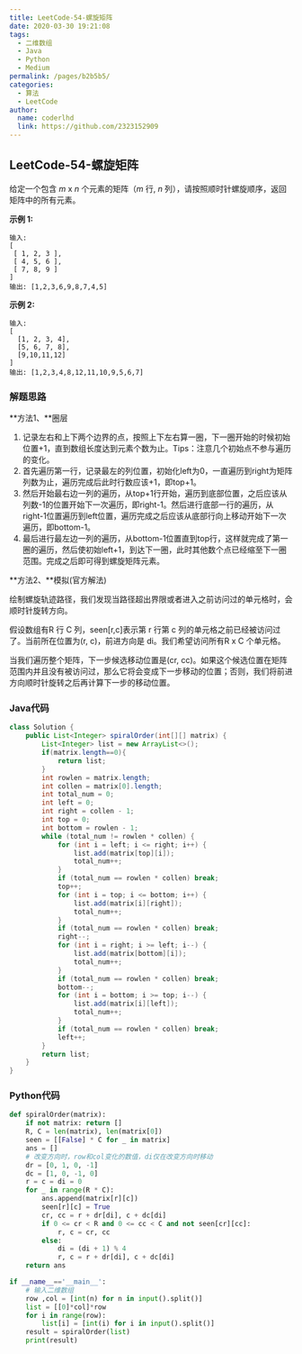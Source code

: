 ```yaml
---
title: LeetCode-54-螺旋矩阵
date: 2020-03-30 19:21:08
tags: 
  - 二维数组
  - Java
  - Python
  - Medium
permalink: /pages/b2b5b5/
categories: 
  - 算法
  - LeetCode
author: 
  name: coderlhd
  link: https://github.com/2323152909
---
```


## LeetCode-54-螺旋矩阵

给定一个包含 *m* x *n* 个元素的矩阵（*m* 行, *n* 列），请按照顺时针螺旋顺序，返回矩阵中的所有元素。

 <!--more-->

**示例 1:**

```
输入:
[
 [ 1, 2, 3 ],
 [ 4, 5, 6 ],
 [ 7, 8, 9 ]
]
输出: [1,2,3,6,9,8,7,4,5]
```

**示例 2:**

```
输入:
[
  [1, 2, 3, 4],
  [5, 6, 7, 8],
  [9,10,11,12]
]
输出: [1,2,3,4,8,12,11,10,9,5,6,7]
```

### 解题思路

**方法1、**圈层

1. 记录左右和上下两个边界的点，按照上下左右算一圈，下一圈开始的时候初始位置+1，直到数组长度达到元素个数为止。Tips：注意几个初始点不参与遍历的变化。
2. 首先遍历第一行，记录最左的列位置，初始化left为0，一直遍历到right为矩阵列数为止，遍历完成后此时行数应该+1，即top+1。
3. 然后开始最右边一列的遍历，从top+1行开始，遍历到底部位置，之后应该从列数-1的位置开始下一次遍历，即right-1。然后进行底部一行的遍历，从right-1位置遍历到left位置，遍历完成之后应该从底部行向上移动开始下一次遍历，即bottom-1。
4. 最后进行最左边一列的遍历，从bottom-1位置直到top行，这样就完成了第一圈的遍历，然后使初始left+1，到达下一圈，此时其他数个点已经缩至下一圈范围。完成之后即可得到螺旋矩阵元素。

**方法2、**模拟(官方解法)

绘制螺旋轨迹路径，我们发现当路径超出界限或者进入之前访问过的单元格时，会顺时针旋转方向。

假设数组有R 行 C 列，seen[r,c]表示第 r 行第 c 列的单元格之前已经被访问过了。当前所在位置为(r, c)，前进方向是 di。我们希望访问所有R x C 个单元格。

当我们遍历整个矩阵，下一步候选移动位置是(cr, cc)。如果这个候选位置在矩阵范围内并且没有被访问过，那么它将会变成下一步移动的位置；否则，我们将前进方向顺时针旋转之后再计算下一步的移动位置。

### Java代码

```java
class Solution {
    public List<Integer> spiralOrder(int[][] matrix) {
        List<Integer> list = new ArrayList<>();
        if(matrix.length==0){
            return list;
        }
        int rowlen = matrix.length;
        int collen = matrix[0].length;
        int total_num = 0;
        int left = 0;
        int right = collen - 1;
        int top = 0;
        int bottom = rowlen - 1;
        while (total_num != rowlen * collen) {
            for (int i = left; i <= right; i++) {
                list.add(matrix[top][i]);
                total_num++;
            }
            if (total_num == rowlen * collen) break;
            top++;
            for (int i = top; i <= bottom; i++) {
                list.add(matrix[i][right]);
                total_num++;
            }
            if (total_num == rowlen * collen) break;
            right--;
            for (int i = right; i >= left; i--) {
                list.add(matrix[bottom][i]);
                total_num++;
            }
            if (total_num == rowlen * collen) break;
            bottom--;
            for (int i = bottom; i >= top; i--) {
                list.add(matrix[i][left]);
                total_num++;
            }
            if (total_num == rowlen * collen) break;
            left++;
        }
        return list;
    }
}
```

### Python代码

```python
def spiralOrder(matrix):
    if not matrix: return []
    R, C = len(matrix), len(matrix[0])
    seen = [[False] * C for _ in matrix]
    ans = []
    # 改变方向时，row和col变化的数值，di仅在改变方向时移动
    dr = [0, 1, 0, -1]
    dc = [1, 0, -1, 0]
    r = c = di = 0
    for _ in range(R * C):
        ans.append(matrix[r][c])
        seen[r][c] = True
        cr, cc = r + dr[di], c + dc[di]
        if 0 <= cr < R and 0 <= cc < C and not seen[cr][cc]:
            r, c = cr, cc
        else:
            di = (di + 1) % 4
            r, c = r + dr[di], c + dc[di]
    return ans

if __name__=='__main__':
    # 输入二维数组
    row ,col = [int(n) for n in input().split()]
    list = [[0]*col]*row
    for i in range(row):
        list[i] = [int(i) for i in input().split()]
    result = spiralOrder(list)
    print(result)
```

